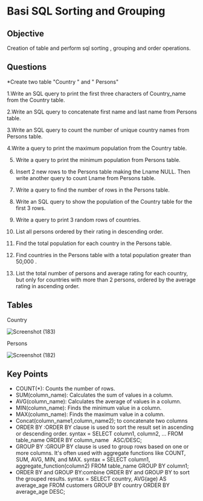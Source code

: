 # Basi SQL Sorting and Grouping 
## Objective 
Creation of table and perform sql sorting , grouping and order operations.
## Questions
*Create two table "Country " and " Persons" 

1.Write an SQL query to print the first three characters of Country_name from the Country table.

2.Write an SQL query to concatenate first name and last name from Persons table.

3.Write an SQL query to count the number of unique country names from Persons table.

4.Write a query to print the maximum population from the Country table.

5. Write a query to print the minimum population from Persons table.

6. Insert 2 new rows to the Persons table making the Lname NULL. Then write another query to count Lname from Persons table.

7. Write a query to find the number of rows in the Persons table.

8. Write an SQL query to show the population of the Country table for the first 3 rows.

9. Write a query to print 3 random rows of countries.

10. List all persons ordered by their rating in descending order.

11. Find the total population for each country in the Persons table.

12.  Find countries in the Persons table with a total population greater than 50,000 .

13. List the total number of persons and average rating for each country, but only for countries with more than 2 persons, ordered by the average rating in ascending order.

## Tables

Country

![Screenshot (183)](https://github.com/user-attachments/assets/26128b19-8bc4-4156-8bcb-089c0e169caa)

Persons

![Screenshot (182)](https://github.com/user-attachments/assets/95264d1d-2a43-48ee-b6b5-e8c44f80d7c1)

## Key Points
* COUNT(*): Counts the number of rows.
* SUM(column_name): Calculates the sum of values in a column.
* AVG(column_name): Calculates the average of values in a column.
* MIN(column_name): Finds the minimum value in a column.
* MAX(column_name): Finds the maximum value in a column.
* Concat(column_name1,column_name2); to concatenate two columns
* ORDER BY :ORDER BY clause is used to sort the result set in ascending or descending order.
   syntax = SELECT column1, column2, ...
            FROM table_name
            ORDER BY column_name   
            ASC/DESC;
* GROUP BY :GROUP BY clause is used to group rows based on one or more columns. It's often used with aggregate functions like COUNT, SUM, AVG, MIN, and MAX.
   syntax = SELECT column1, aggregate_function(column2)
            FROM table_name
            GROUP BY column1;
* ORDER BY and GROUP BY:combine ORDER BY and GROUP BY to sort the grouped results.
   syntax = SELECT country, AVG(age) AS average_age
            FROM customers
            GROUP BY country
            ORDER BY average_age DESC;
  







